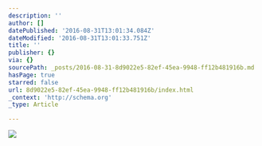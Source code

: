 ```yaml
---
description: ''
author: []
datePublished: '2016-08-31T13:01:34.084Z'
dateModified: '2016-08-31T13:01:33.751Z'
title: ''
publisher: {}
via: {}
sourcePath: _posts/2016-08-31-8d9022e5-82ef-45ea-9948-ff12b481916b.md
hasPage: true
starred: false
url: 8d9022e5-82ef-45ea-9948-ff12b481916b/index.html
_context: 'http://schema.org'
_type: Article

---
```

![](https://the-grid-user-content.s3-us-west-2.amazonaws.com/a539fa7c-8628-4566-9f58-e25d28a9e527.jpg)